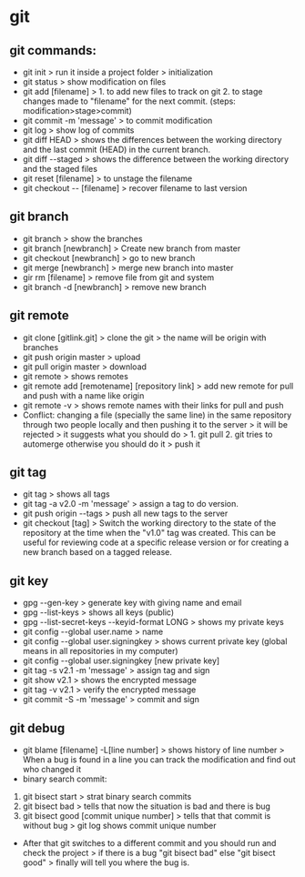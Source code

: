# git
## git commands:
* git init > run it inside a project folder > initialization
* git status > show modification on files
* git add [filename] > 1. to add new files to track on git 2. to stage changes made to "filename" for the next commit. (steps: modification>stage>commit)
* git commit -m 'message' > to commit modification
* git log > show log of commits
* git diff HEAD > shows the differences between the working directory and the last commit (HEAD) in the current branch.
* git diff --staged > shows the difference between the working directory and the staged files
* git reset [filename] > to unstage the filename
* git checkout -- [filename] > recover filename to last version
## git branch
* git branch > show the branches
* git branch [newbranch] >  Create new branch from master
* git checkout [newbranch] > go to new branch
* git merge [newbranch] > merge new branch into master
* gir rm [filename] >  remove file from git and system
* git branch -d [newbranch] > remove new branch
## git remote
* git clone [gitlink.git] > clone the git > the name will be origin with branches
* git push origin master > upload
* git pull origin master > download
* git remote >  shows remotes
* git remote add [remotename] [repository link] > add new remote for pull and push with a name like origin
* git remote -v > shows remote names with their links for pull and push
* Conflict: changing a file (specially the same line) in the same repository through two people locally and then pushing it to the server > it will be rejected > it suggests what you should do > 1. git pull 2. git tries to automerge otherwise you should do it > push it
## git tag
* git tag >  shows all tags
* git tag -a v2.0 -m 'message' > assign a tag to do version. 
* git push origin --tags > push all new tags to the server
* git checkout [tag] > Switch the working directory to the state of the repository at the time when the "v1.0" tag was created. This can be useful for reviewing code at a specific release version or for creating a new branch based on a tagged release.
## git key
* gpg --gen-key > generate key with giving name and email
* gpg --list-keys > shows all keys (public)
* gpg --list-secret-keys --keyid-format LONG > shows my private keys
* git config --global user.name > name
* git config --global user.signingkey > shows current private key (global means in all repositories in my computer)
* git config --global user.signingkey [new private key]
* git tag -s v2.1 -m 'message' > assign tag and sign
* git show v2.1 > shows the encrypted message
* git tag -v v2.1 > verify the encrypted message
* git commit -S -m 'message' >  commit and sign
## git debug
* git blame [filename] -L[line number] > shows history of line number > When a bug is found in a line you can track the modification and find out who changed it
* binary search commit:
1. git bisect start >  strat binary search commits
2. git bisect bad >  tells that now the situation is bad and there is bug
3. git bisect good [commit unique number] > tells that that commit is without bug > git log shows commit unique number
* After that git switches to a different commit and you should run and check the project > if there is a bug "git bisect bad" else "git bisect good" > finally will tell you where the bug is.
